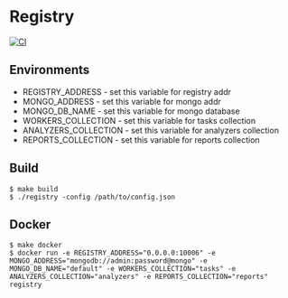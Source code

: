 # Registry
[![CI](https://github.com/inview-team/raptor.registry/actions/workflows/ci.yaml/badge.svg?branch=master)](https://github.com/inview-team/raptor.registry/actions/workflows/ci.yaml)

## Environments
* REGISTRY_ADDRESS - set this variable for registry addr
* MONGO_ADDRESS - set this variable for mongo addr
* MONGO_DB_NAME - set this variable for mongo database
* WORKERS_COLLECTION - set this variable for tasks collection
* ANALYZERS_COLLECTION - set this variable for analyzers collection
* REPORTS_COLLECTION -  set this variable for reports collection

## Build

```shell
$ make build
$ ./registry -config /path/to/config.json
```

## Docker
```shell
$ make docker
$ docker run -e REGISTRY_ADDRESS="0.0.0.0:10006" -e MONGO_ADDRESS="mongodb://admin:password@mongo" -e MONGO_DB_NAME="default" -e WORKERS_COLLECTION="tasks" -e ANALYZERS_COLLECTION="analyzers" -e REPORTS_COLLECTION="reports" registry
```
